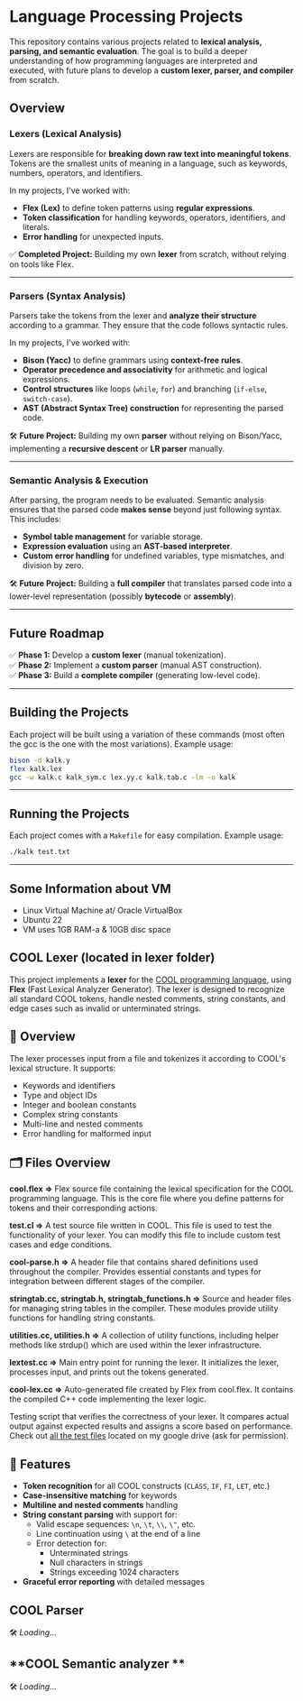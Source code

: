 # **Language Processing Projects**

This repository contains various projects related to **lexical analysis, parsing, and semantic evaluation**. The goal is to build a deeper understanding of how programming languages are interpreted and executed, with future plans to develop a **custom lexer, parser, and compiler** from scratch.

## **Overview**

### **Lexers (Lexical Analysis)**
Lexers are responsible for **breaking down raw text into meaningful tokens**. Tokens are the smallest units of meaning in a language, such as keywords, numbers, operators, and identifiers.

In my projects, I've worked with:
- **Flex (Lex)** to define token patterns using **regular expressions**.
- **Token classification** for handling keywords, operators, identifiers, and literals.
- **Error handling** for unexpected inputs.

✅ **Completed Project:** Building my own **lexer** from scratch, without relying on tools like Flex.

---

### **Parsers (Syntax Analysis)**
Parsers take the tokens from the lexer and **analyze their structure** according to a grammar. They ensure that the code follows syntactic rules.

In my projects, I've worked with:
- **Bison (Yacc)** to define grammars using **context-free rules**.
- **Operator precedence and associativity** for arithmetic and logical expressions.
- **Control structures** like loops (`while`, `for`) and branching (`if-else`, `switch-case`).
- **AST (Abstract Syntax Tree) construction** for representing the parsed code.

🛠 **Future Project:** Building my own **parser** without relying on Bison/Yacc, implementing a **recursive descent** or **LR parser** manually.

---

### **Semantic Analysis & Execution**
After parsing, the program needs to be evaluated. Semantic analysis ensures that the parsed code **makes sense** beyond just following syntax. This includes:
- **Symbol table management** for variable storage.
- **Expression evaluation** using an **AST-based interpreter**.
- **Custom error handling** for undefined variables, type mismatches, and division by zero.

🛠 **Future Project:** Building a **full compiler** that translates parsed code into a lower-level representation (possibly **bytecode** or **assembly**).

---

## **Future Roadmap**
✅ **Phase 1:** Develop a **custom lexer** (manual tokenization).  
✅ **Phase 2:** Implement a **custom parser** (manual AST construction).  
✅ **Phase 3:** Build a **complete compiler** (generating low-level code).  

---
## **Building the Projects**
Each project will be built using a variation of these commands (most often the gcc is the one with the most variations). Example usage:

```sh
bison -d kalk.y  
flex kalk.lex 
gcc -w kalk.c kalk_sym.c lex.yy.c kalk.tab.c -lm -o kalk
 ```
---

## **Running the Projects**
Each project comes with a `Makefile` for easy compilation. Example usage:

```sh
./kalk test.txt
 ```
---

## **Some Information about VM**
- Linux Virtual Machine at/ Oracle VirtualBox
- Ubuntu 22
- VM uses 1GB RAM-a & 10GB disc space

## **COOL Lexer (located in lexer folder)**

This project implements a **lexer** for the [COOL programming language](https://theory.stanford.edu/people/aiken/cool/), using **Flex** (Fast Lexical Analyzer Generator). The lexer is designed to recognize all standard COOL tokens, handle nested comments, string constants, and edge cases such as invalid or unterminated strings.

## 📄 Overview

The lexer processes input from a file and tokenizes it according to COOL's lexical structure. It supports:

- Keywords and identifiers
- Type and object IDs
- Integer and boolean constants
- Complex string constants
- Multi-line and nested comments
- Error handling for malformed input

## 🗂️ Files Overview

 **cool.flex =>**
Flex source file containing the lexical specification for the COOL programming language. This is the core file where you define patterns for tokens and their corresponding actions.

**test.cl =>**
A test source file written in COOL. This file is used to test the functionality of your lexer. You can modify this file to include custom test cases and edge conditions.

**cool-parse.h =>**
A header file that contains shared definitions used throughout the compiler. Provides essential constants and types for integration between different stages of the compiler.

**stringtab.cc, stringtab.h, stringtab_functions.h =>**
Source and header files for managing string tables in the compiler. These modules provide utility functions for handling string constants.

**utilities.cc, utilities.h =>**
A collection of utility functions, including helper methods like strdup() which are used within the lexer infrastructure.

**lextest.cc =>**
Main entry point for running the lexer. It initializes the lexer, processes input, and prints out the tokens generated.

**cool-lex.cc =>**
Auto-generated file created by Flex from cool.flex. It contains the compiled C++ code implementing the lexer logic.

Testing script that verifies the correctness of your lexer. It compares actual output against expected results and assigns a score based on performance. Check out [all the test files](https://drive.google.com/drive/folders/1V2Bg05z747DW2gsZLgBb7v-oxeIpjzhl?usp=sharing/) located on my google drive (ask for permission).

## 🚀 Features

- **Token recognition** for all COOL constructs (`CLASS`, `IF`, `FI`, `LET`, etc.)
- **Case-insensitive matching** for keywords
- **Multiline and nested comments** handling
- **String constant parsing** with support for:
  - Valid escape sequences: `\n`, `\t`, `\\`, `\"`, etc.
  - Line continuation using `\` at the end of a line
  - Error detection for:
    - Unterminated strings
    - Null characters in strings
    - Strings exceeding 1024 characters
- **Graceful error reporting** with detailed messages


## **COOL Parser**
   🛠 *Loading...*
   
## **COOL Semantic analyzer **
   🛠 *Loading...*


